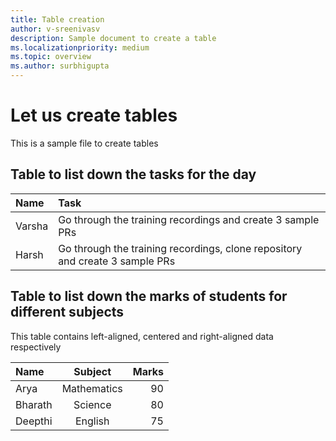 ```yaml
---
title: Table creation
author: v-sreenivasv
description: Sample document to create a table
ms.localizationpriority: medium
ms.topic: overview
ms.author: surbhigupta
---
```

# Let us create tables

This is a sample file to create tables

## Table to list down the tasks for the day

| Name | Task |
|:-----------------|:-----------------|
|Varsha|Go through the training recordings and create 3 sample PRs|
|Harsh|Go through the training recordings, clone repository and create 3 sample PRs|


## Table to list down the marks of students for different subjects

This table contains left-aligned, centered and right-aligned data respectively

| Name | Subject | Marks |
|:----------|:----------------:|----------:|
|Arya|Mathematics|90|
|Bharath|Science|80|
|Deepthi|English|75|
